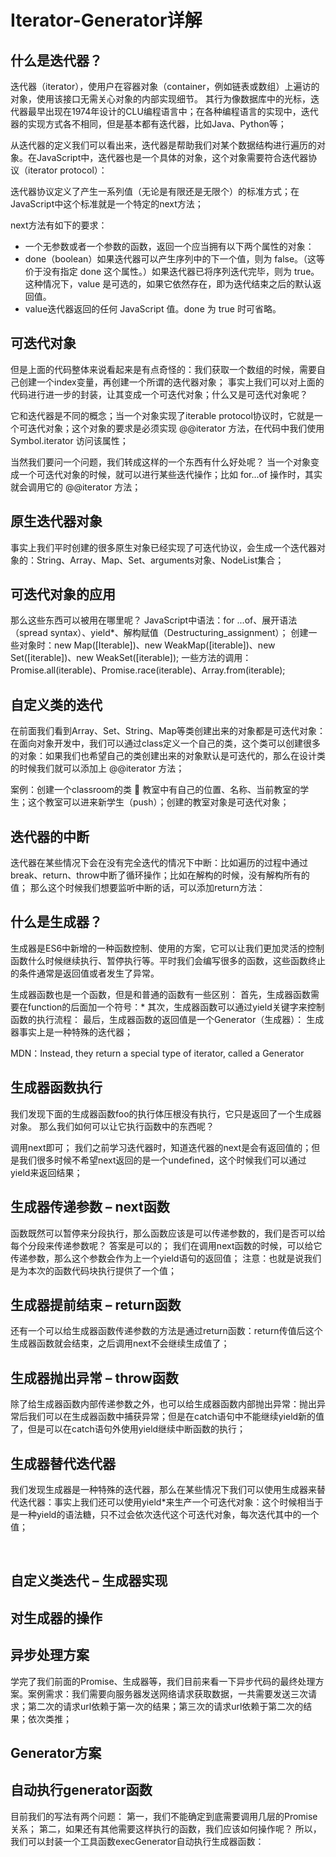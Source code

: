 # Iterator-Generator详解

## 什么是迭代器？

迭代器（iterator），使用户在容器对象（container，例如链表或数组）上遍访的对象，使用该接口无需关心对象的内部实现细节。
其行为像数据库中的光标，迭代器最早出现在1974年设计的CLU编程语言中；在各种编程语言的实现中，迭代器的实现方式各不相同，但是基本都有迭代器，比如Java、Python等；

从迭代器的定义我们可以看出来，迭代器是帮助我们对某个数据结构进行遍历的对象。在JavaScript中，迭代器也是一个具体的对象，这个对象需要符合迭代器协议（iterator protocol）：

迭代器协议定义了产生一系列值（无论是有限还是无限个）的标准方式；在JavaScript中这个标准就是一个特定的next方法；

next方法有如下的要求：
- 一个无参数或者一个参数的函数，返回一个应当拥有以下两个属性的对象：
- done（boolean）如果迭代器可以产生序列中的下一个值，则为 false。（这等价于没有指定 done 这个属性。）如果迭代器已将序列迭代完毕，则为 true。这种情况下，value 是可选的，如果它依然存在，即为迭代结束之后的默认返回值。
- value迭代器返回的任何 JavaScript 值。done 为 true 时可省略。

## 可迭代对象

但是上面的代码整体来说看起来是有点奇怪的：我们获取一个数组的时候，需要自己创建一个index变量，再创建一个所谓的迭代器对象；
事实上我们可以对上面的代码进行进一步的封装，让其变成一个可迭代对象；什么又是可迭代对象呢？

它和迭代器是不同的概念；当一个对象实现了iterable protocol协议时，它就是一个可迭代对象；这个对象的要求是必须实现 @@iterator 方法，在代码中我们使用 Symbol.iterator 访问该属性；

当然我们要问一个问题，我们转成这样的一个东西有什么好处呢？
当一个对象变成一个可迭代对象的时候，就可以进行某些迭代操作；比如 for...of 操作时，其实就会调用它的 @@iterator 方法；



## 原生迭代器对象

事实上我们平时创建的很多原生对象已经实现了可迭代协议，会生成一个迭代器对象的：String、Array、Map、Set、arguments对象、NodeList集合；

## 可迭代对象的应用

那么这些东西可以被用在哪里呢？
JavaScript中语法：for ...of、展开语法（spread syntax）、yield*、解构赋值（Destructuring_assignment）；
创建一些对象时：new Map([Iterable])、new WeakMap([iterable])、new Set([iterable])、new WeakSet([iterable]); 
一些方法的调用：Promise.all(iterable)、Promise.race(iterable)、Array.from(iterable);


## 自定义类的迭代

在前面我们看到Array、Set、String、Map等类创建出来的对象都是可迭代对象： 在面向对象开发中，我们可以通过class定义一个自己的类，这个类可以创建很多的对象：如果我们也希望自己的类创建出来的对象默认是可迭代的，那么在设计类的时候我们就可以添加上 @@iterator 方法；

案例：创建一个classroom的类  教室中有自己的位置、名称、当前教室的学生；这个教室可以进来新学生（push）；创建的教室对象是可迭代对象；


## 迭代器的中断

迭代器在某些情况下会在没有完全迭代的情况下中断：比如遍历的过程中通过break、return、throw中断了循环操作；比如在解构的时候，没有解构所有的值；
那么这个时候我们想要监听中断的话，可以添加return方法：


## 什么是生成器？

生成器是ES6中新增的一种函数控制、使用的方案，它可以让我们更加灵活的控制函数什么时候继续执行、暂停执行等。平时我们会编写很多的函数，这些函数终止的条件通常是返回值或者发生了异常。

生成器函数也是一个函数，但是和普通的函数有一些区别：
首先，生成器函数需要在function的后面加一个符号：* 
其次，生成器函数可以通过yield关键字来控制函数的执行流程：
最后，生成器函数的返回值是一个Generator（生成器）： 生成器事实上是一种特殊的迭代器； 

MDN：Instead, they return a special type of iterator, called a Generator


## 生成器函数执行

我们发现下面的生成器函数foo的执行体压根没有执行，它只是返回了一个生成器对象。 那么我们如何可以让它执行函数中的东西呢？

调用next即可； 我们之前学习迭代器时，知道迭代器的next是会有返回值的；但是我们很多时候不希望next返回的是一个undefined，这个时候我们可以通过yield来返回结果；



## 生成器传递参数 – next函数

函数既然可以暂停来分段执行，那么函数应该是可以传递参数的，我们是否可以给每个分段来传递参数呢？
答案是可以的； 我们在调用next函数的时候，可以给它传递参数，那么这个参数会作为上一个yield语句的返回值；
注意：也就是说我们是为本次的函数代码块执行提供了一个值；

## 生成器提前结束 – return函数

还有一个可以给生成器函数传递参数的方法是通过return函数：return传值后这个生成器函数就会结束，之后调用next不会继续生成值了；

## 生成器抛出异常 – throw函数

除了给生成器函数内部传递参数之外，也可以给生成器函数内部抛出异常：抛出异常后我们可以在生成器函数中捕获异常；但是在catch语句中不能继续yield新的值了，但是可以在catch语句外使用yield继续中断函数的执行；


## 生成器替代迭代器

我们发现生成器是一种特殊的迭代器，那么在某些情况下我们可以使用生成器来替代迭代器：事实上我们还可以使用yield\*来生产一个可迭代对象：这个时候相当于是一种yield的语法糖，只不过会依次迭代这个可迭代对象，每次迭代其中的一个值；

 
## 自定义类迭代 – 生成器实现

## 对生成器的操作

## 异步处理方案

学完了我们前面的Promise、生成器等，我们目前来看一下异步代码的最终处理方案。案例需求：我们需要向服务器发送网络请求获取数据，一共需要发送三次请求；第二次的请求url依赖于第一次的结果；第三次的请求url依赖于第二次的结果；依次类推；


## Generator方案

## 自动执行generator函数
目前我们的写法有两个问题：
第一，我们不能确定到底需要调用几层的Promise关系；
第二，如果还有其他需要这样执行的函数，我们应该如何操作呢？
所以，我们可以封装一个工具函数execGenerator自动执行生成器函数：
